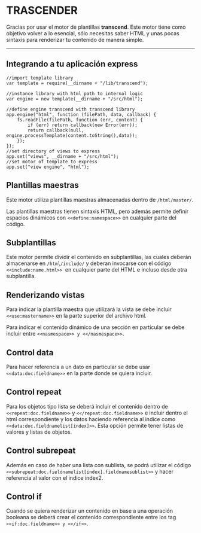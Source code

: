 TRASCENDER
==========

Gracias por usar el motor de plantillas **transcend**. Este motor tiene como objetivo volver a lo esencial, sólo necesitas saber HTML y unas pocas sintaxis para renderizar tu contenido de manera simple.

----------

Integrando a tu aplicación express
-------------

    //import template library
    var template = require(__dirname + "/lib/transcend");
    
    //instance library with html path to internal logic
    var engine = new template(__dirname + "/src/html");
    
    //define engine transcend with transcend library
    app.engine("html", function (filePath, data, callback) {
    	fs.readFile(filePath, function (err, content) {
    		if (err) return callback(new Error(err));
    		return callback(null, engine.processTemplate(content.toString(),data));
    	});
    });
    //set directory of views to express
    app.set("views", __dirname + "/src/html");
    //set motor of template to express
    app.set("view engine", "html");

Plantillas maestras
-------------

Este motor utiliza plantillas maestras almacenadas dentro de ```/html/master/```.

Las plantillas maestras tienen sintaxis HTML, pero además permite definir espacios dinámicos con ```<<define:namespace>>``` en cualquier parte del código.

Subplantillas
-------------

Este motor permite dividir el contenido en subplantillas, las cuales deberán almacenarse en ```/html/include/``` y deberan invocarse con el código ```<<include:name.html>> ```en cualquier parte del HTML e incluso desde otra subplantilla.

Renderizando vistas
-------------

Para indicar la plantilla maestra que utilizará la vista se debe incluir ```<<use:mastername>>``` en la parte superior del archivo html.

Para indicar el contenido dinámico de una sección en particular se debe incluir entre ```<<nasmespace>> y <</nasmespace>>```.

Control data
-------------

Para hacer referencia a un dato en particular se debe usar ```<<data:doc:fieldname>>``` en la parte donde se quiera incluir.

Control repeat
-------------
Para los objetos tipo lista se deberá incluir el contenido dentro de ```<<repeat:doc.fieldname>>``` y ```<</repeat:doc.fieldname>>``` e incluir dentro el html correspondiente y los datos haciendo referencia al indice como ```<<data:doc.fieldnamelist[index]>>```. Esta opción permite tener listas de valores y listas de objetos.

Control subrepeat
-------------
Además en caso de haber una lista con sublista, se podrá utilizar el código ```<<subrepeat:doc.fieldnamelist[index].fieldnamesublist>>``` y hacer referencia al valor con el indice index2.

Control if
-------------
Cuando se quiera renderizar un contenido en base a una operación booleana se deberá crear el contenido correspondiente entre los tag ```<<if:doc.fieldname>> y <</if>>```.

